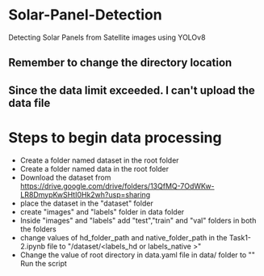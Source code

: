 # Solar-Panel-Detection
Detecting Solar Panels from Satellite images using YOLOv8

## Remember to change the directory location

## Since the data limit exceeded. I can't upload the data file

# Steps to begin data processing

* Create a folder named dataset in the root folder
* Create a folder named data in the root folder
* Download the dataset from https://drive.google.com/drive/folders/13QfMQ-7OdWKw-LR8DmypKwSHtI0Hk2wh?usp=sharing
* place the dataset in the "dataset" folder
* create "images" and "labels" folder in data folder
* Inside "images" and "labels" add "test","train" and "val" folders in both the folders
* change values of hd_folder_path and native_folder_path in the Task1-2.ipynb file to "<path to the Solar-Panel-detection folder>/dataset/<labels_hd or labels_native >"
* Change the value of root directory in data.yaml file in data/ folder to "<path to the Solar-Panel_detection folder>"
Run the script
